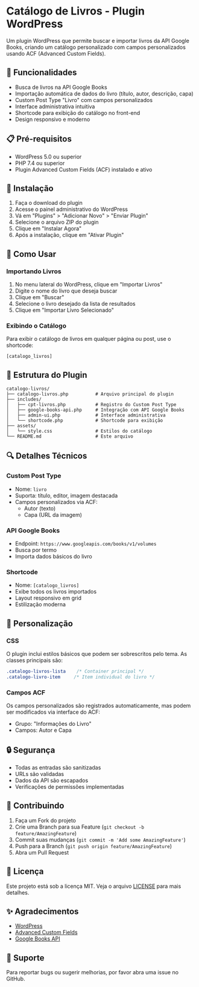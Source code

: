 # Catálogo de Livros - Plugin WordPress

Um plugin WordPress que permite buscar e importar livros da API Google Books, criando um catálogo personalizado com campos personalizados usando ACF (Advanced Custom Fields).

## 🚀 Funcionalidades

- Busca de livros na API Google Books
- Importação automática de dados do livro (título, autor, descrição, capa)
- Custom Post Type "Livro" com campos personalizados
- Interface administrativa intuitiva
- Shortcode para exibição do catálogo no front-end
- Design responsivo e moderno

## 📋 Pré-requisitos

- WordPress 5.0 ou superior
- PHP 7.4 ou superior
- Plugin Advanced Custom Fields (ACF) instalado e ativo

## 🔧 Instalação

1. Faça o download do plugin
2. Acesse o painel administrativo do WordPress
3. Vá em "Plugins" > "Adicionar Novo" > "Enviar Plugin"
4. Selecione o arquivo ZIP do plugin
5. Clique em "Instalar Agora"
6. Após a instalação, clique em "Ativar Plugin"

## 🎯 Como Usar

### Importando Livros

1. No menu lateral do WordPress, clique em "Importar Livros"
2. Digite o nome do livro que deseja buscar
3. Clique em "Buscar"
4. Selecione o livro desejado da lista de resultados
5. Clique em "Importar Livro Selecionado"

### Exibindo o Catálogo

Para exibir o catálogo de livros em qualquer página ou post, use o shortcode:

```
[catalogo_livros]
```

## 📁 Estrutura do Plugin

```
catalogo-livros/
├── catalogo-livros.php          # Arquivo principal do plugin
├── includes/
│   ├── cpt-livros.php           # Registro do Custom Post Type
│   ├── google-books-api.php     # Integração com API Google Books
│   ├── admin-ui.php             # Interface administrativa
│   └── shortcode.php            # Shortcode para exibição
├── assets/
│   └── style.css                # Estilos do catálogo
└── README.md                    # Este arquivo
```

## 🔍 Detalhes Técnicos

### Custom Post Type
- Nome: `livro`
- Suporta: título, editor, imagem destacada
- Campos personalizados via ACF:
  - Autor (texto)
  - Capa (URL da imagem)

### API Google Books
- Endpoint: `https://www.googleapis.com/books/v1/volumes`
- Busca por termo
- Importa dados básicos do livro

### Shortcode
- Nome: `[catalogo_livros]`
- Exibe todos os livros importados
- Layout responsivo em grid
- Estilização moderna

## 🎨 Personalização

### CSS
O plugin inclui estilos básicos que podem ser sobrescritos pelo tema. As classes principais são:

```css
.catalogo-livros-lista    /* Container principal */
.catalogo-livro-item     /* Item individual do livro */
```

### Campos ACF
Os campos personalizados são registrados automaticamente, mas podem ser modificados via interface do ACF:

- Grupo: "Informações do Livro"
- Campos: Autor e Capa

## 🔒 Segurança

- Todas as entradas são sanitizadas
- URLs são validadas
- Dados da API são escapados
- Verificações de permissões implementadas

## 🤝 Contribuindo

1. Faça um Fork do projeto
2. Crie uma Branch para sua Feature (`git checkout -b feature/AmazingFeature`)
3. Commit suas mudanças (`git commit -m 'Add some AmazingFeature'`)
4. Push para a Branch (`git push origin feature/AmazingFeature`)
5. Abra um Pull Request

## 📝 Licença

Este projeto está sob a licença MIT. Veja o arquivo [LICENSE](LICENSE) para mais detalhes.

## ✨ Agradecimentos

- [WordPress](https://wordpress.org)
- [Advanced Custom Fields](https://www.advancedcustomfields.com)
- [Google Books API](https://developers.google.com/books)

## 📧 Suporte

Para reportar bugs ou sugerir melhorias, por favor abra uma issue no GitHub.

